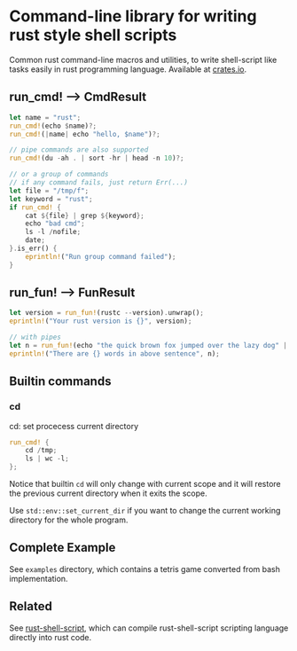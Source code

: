 # Command-line library for writing rust style shell scripts

Common rust command-line macros and utilities, to write shell-script like tasks
easily in rust programming language.
Available at [crates.io](https://crates.io/crates/cmd_lib).

## run_cmd! --> CmdResult
```rust
let name = "rust";
run_cmd!(echo $name)?;
run_cmd!(|name| echo "hello, $name")?;

// pipe commands are also supported
run_cmd!(du -ah . | sort -hr | head -n 10)?;

// or a group of commands
// if any command fails, just return Err(...)
let file = "/tmp/f";
let keyword = "rust";
if run_cmd! {
    cat ${file} | grep ${keyword};
    echo "bad cmd";
    ls -l /nofile;
    date;
}.is_err() {
    eprintln!("Run group command failed");
}
```

## run_fun! --> FunResult
```rust
let version = run_fun!(rustc --version).unwrap();
eprintln!("Your rust version is {}", version);

// with pipes
let n = run_fun!(echo "the quick brown fox jumped over the lazy dog" | wc -w).unwrap();
eprintln!("There are {} words in above sentence", n);
```

## Builtin commands
### cd
cd: set procecess current directory
```rust
run_cmd! {
    cd /tmp;
    ls | wc -l;
};
```
Notice that builtin `cd` will only change with current scope
and it will restore the previous current directory when it
exits the scope.

Use `std::env::set_current_dir` if you want to change the current
working directory for the whole program.

## Complete Example
See `examples` directory, which contains a tetris game converted from bash implementation.

## Related

See [rust-shell-script](https://github.com/rust-shell-script/rust-shell-script/), which can compile
rust-shell-script scripting language directly into rust code.
